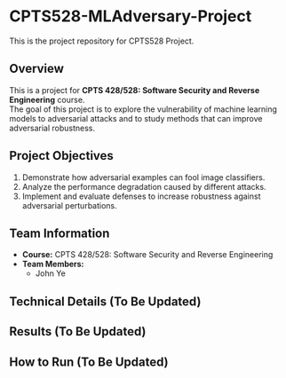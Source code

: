 # CPTS528-MLAdversary-Project
This is the project repository for CPTS528 Project.

## Overview
This is a project for **CPTS 428/528: Software Security and Reverse Engineering** course.  
The goal of this project is to explore the vulnerability of machine learning models to adversarial attacks and to study methods that can improve adversarial robustness.

## Project Objectives
1. Demonstrate how adversarial examples can fool image classifiers.
2. Analyze the performance degradation caused by different attacks.
3. Implement and evaluate defenses to increase robustness against adversarial perturbations.

## Team Information
- **Course:** CPTS 428/528: Software Security and Reverse Engineering  
- **Team Members:**  
  - John Ye
 
## Technical Details (To Be Updated)

## Results (To Be Updated)

## How to Run (To Be Updated)
